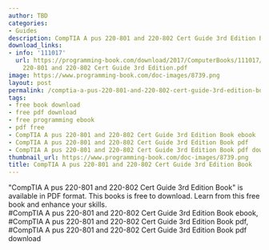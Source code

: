 ```yaml
---
author: TBD
categories:
- Guides
description: CompTIA A pus 220-801 and 220-802 Cert Guide 3rd Edition Book
download_links:
- info: '111017'
  url: https://programming-book.com/download/2017/ComputerBooks/111017/CompTIA A pus
    220-801 and 220-802 Cert Guide 3rd Edition.pdf
image: https://www.programming-book.com/doc-images/8739.png
layout: post
permalink: /comptia-a-pus-220-801-and-220-802-cert-guide-3rd-edition-book.html
tags:
- free book download
- free pdf download
- free programming ebook
- pdf free
- CompTIA A pus 220-801 and 220-802 Cert Guide 3rd Edition Book ebook
- CompTIA A pus 220-801 and 220-802 Cert Guide 3rd Edition Book pdf
- CompTIA A pus 220-801 and 220-802 Cert Guide 3rd Edition Book pdf download
thumbnail_url: https://www.programming-book.com/doc-images/8739.png
title: CompTIA A pus 220-801 and 220-802 Cert Guide 3rd Edition Book
---
```


 
<div class="item-desc text-justify">
  "CompTIA A pus 220-801 and 220-802 Cert Guide 3rd Edition Book" is available in PDF format. This books is free to download. Learn from this free book and enhance your skills.
  <br>
  #CompTIA A pus 220-801 and 220-802 Cert Guide 3rd Edition Book ebook, #CompTIA A pus 220-801 and 220-802 Cert Guide 3rd Edition Book pdf, #CompTIA A pus 220-801 and 220-802 Cert Guide 3rd Edition Book pdf download
</div>